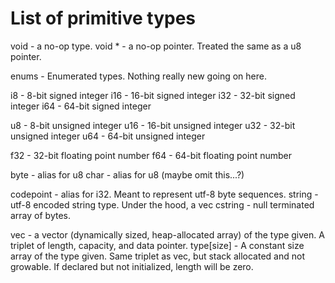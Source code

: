 # List of primitive types

void - a no-op type.
void * - a no-op pointer. Treated the same as a u8 pointer.

enums - Enumerated types. Nothing really new going on here.

i8  - 8-bit signed integer
i16 - 16-bit signed integer
i32 - 32-bit signed integer
i64 - 64-bit signed integer

u8  - 8-bit unsigned integer
u16 - 16-bit unsigned integer
u32 - 32-bit unsigned integer
u64 - 64-bit unsigned integer

f32 - 32-bit floating point number
f64 - 64-bit floating point number

byte - alias for u8
char - alias for u8 (maybe omit this...?)

codepoint - alias for i32. Meant to represent utf-8 byte sequences.
string  - utf-8 encoded string type. Under the hood, a vec<codepoint>
cstring - null terminated array of bytes.


vec<type> - a vector (dynamically sized, heap-allocated array) of the type given. A triplet of length, capacity, and data pointer.
type[size] - A constant size array of the type given. Same triplet as vec, but stack allocated and not growable. If declared but not initialized, length will be zero.

